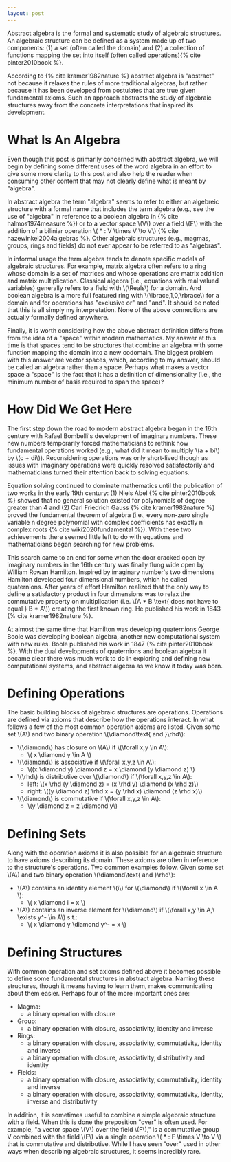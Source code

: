 ```yaml
---
layout: post
---
```


Abstract algebra is the formal and systematic study of algebraic structures. An algebraic structure can be defined as a system made up of two components: (1) a set (often called the domain) and (2) a collection of functions mapping the set into itself (often called operations){% cite pinter2010book %}. 

According to {% cite kramer1982nature %} abstract algebra is "abstract" not because it relaxes the rules of more traditional algebras, but rather because it has been developed from postulates that are true given fundamental axioms. Such an approach abstracts the study of algebraic structures away from the concrete interpretations that inspired its development.

# What Is An Algebra

Even though this post is primarily concerned with abstract algebra, we will begin by defining some different uses of the word algebra in an effort to give some more clarity to this post and also help the reader when consuming other content that may not clearly define what is meant by "algebra".

In abstract algebra the term "algebra" seems to refer to either an algebreic structure with a formal name that includes the term algebra (e.g., see the use of "algebra" in reference to a boolean algebra in {% cite halmos1974measure %}) or to a vector space \\(V\\) over a field \\(F\\) with the addition of a biliniar operation \\( * : V \times V \to V\\) {% cite hazewinkel2004algebras %}. Other algebraic structures (e.g., magmas, groups, rings and fields) do not ever appear to be referred to as "algebras".

In informal usage the term algebra tends to denote specific models of algebraic structures. For example, matrix algebra often refers to a ring whose domain is a set of matrices and whose operations are matrix addition and matrix multiplication. Classical algebra (i.e., equations with real valued variables) generally refers to a field with \\(\Reals\\) for a domain. And boolean algebra is a more full featured ring with \\(\lbrace\,1,0\,\rbrace\\) for a domain and for operations has "exclusive or" and "and". It should be noted that this is all simply my interpretation. None of the above connections are actually formally defined anywhere.

Finally, it is worth considering how the above abstract definition differs from from the idea of a "space" within modern mathematics. My answer at this time is that spaces tend to be structures that combine an algebra with some function mapping the domain into a new codomain. The biggest problem with this answer are vector spaces, which, according to my answer, should be called an algebra rather than a space. Perhaps what makes a vector space a "space" is the fact that it has a definition of dimensionality (i.e., the minimum number of basis required to span the space)?

# How Did We Get Here

The first step down the road to modern abstract algebra began in the 16th century with Rafael Bombelli's development of imaginary numbers. These new numbers temporarily forced mathematicians to rethink how fundamental operations worked (e.g., what did it mean to multiply \\(a + bi\\) by \\(c + di\\)). Reconsidering operations was only short-lived though as issues with imaginary operations were quickly resolved satisfactorily and mathematicians turned their attention back to solving equations.

Equation solving continued to dominate mathematics until the publication of two works in the early 19th century: (1) Niels Abel {% cite pinter2010book %} showed that no general solution existed for polynomials of degree greater than 4 and (2) Carl Friedrich Gauss {% cite kramer1982nature %} proved the fundamental theorem of algebra (i.e., every non-zero single variable n degree polynomial with complex coefficients has exactly n complex roots {% cite wiki2020fundamental %}). With these two achievements there seemed little left to do with equations and mathematicians began searching for new problems.

This search came to an end for some when the door cracked open by imaginary numbers in the 16th century was finally flung wide open by William Rowan Hamilton. Inspired by imaginary number's two dimensions Hamilton developed four dimensional numbers, which he called quaternions. After years of effort Hamilton realized that the only way to define a satisfactory product in four dimensions was to relax the commutative property on multiplication (i.e. \\(A * B \text{ does not have to equal } B * A\\)) creating the first known ring. He published his work in 1843 {% cite kramer1982nature %}. 

At almost the same time that Hamilton was developing quaternions George Boole was developing boolean algebra, another new computational system with new rules. Boole published his work in 1847 {% cite pinter2010book %}. With the dual developments of quaternions and boolean algebra it became clear there was much work to do in exploring and defining new computational systems, and abstract algebra as we know it today was born.

# Defining Operations

The basic building blocks of algebraic structures are operations. Operations are defined via axioms that describe how the operations interact. In what follows a few of the most common operation axioms are listed. Given some set \\(A\\) and two binary operation \\(\diamond\text{ and }\rhd\\):
 * \\(\diamond\\) has closure on \\(A\\) if \\(\forall x,y \in A\\):
   * \\( x \diamond y \in A \\)
 * \\(\diamond\\) is associative if \\(\forall x,y,z \in A\\): 
   * \\((x \diamond y) \diamond z = x \diamond (y \diamond z) \\)
 * \\(\rhd\\) is distributive over \\(\diamond\\) if \\(\forall x,y,z \in A\\):
   * left: \\(x \rhd (y \diamond z) = (x \rhd y) \diamond (x \rhd z)\\)
   * right: \\((y \diamond z) \rhd x = (y \rhd x) \diamond (z \rhd x)\\)
 * \\(\diamond\\) is commutative if \\(\forall x,y,z \in A\\): 
   * \\(y \diamond z = z \diamond y\\)

# Defining Sets

Along with the operation axioms it is also possible for an algebraic structure to have axioms describing its domain. These axioms are often in reference to the structure's operations. Two common examples follow. Given some set \\(A\\) and two binary operation \\(\diamond\text{ and }\rhd\\):
 * \\(A\\) contains an identity element \\(i\\) for \\(\diamond\\) if \\(\forall x \in A \\):
   * \\( x \diamond i = x \\)
 * \\(A\\) contains an inverse element for \\(\diamond\\) if \\(\forall x,y \in A,\ \exists y^- \in A\\) s.t.:
   * \\( x \diamond y \diamond y^- = x \\)

# Defining Structures

With common operation and set axioms defined above it becomes possible to define some fundamental structures in abstract algebra. Naming these structures, though it means having to learn them, makes communicating about them easier. Perhaps four of the more important ones are:
 * Magma: 
   * a binary operation with closure
 * Group: 
   * a binary operation with closure, associativity, identity and inverse
 * Rings:    
   * a binary operation with closure, associativity, commutativity, identity and inverse
   * a binary operation with closure, associativity, distributivity and identity
 * Fields:
   * a binary operation with closure, associativity, commutativity, identity and inverse
   * a binary operation with closure, associativity, commutativity, identity, inverse and distributivity

In addition, it is sometimes useful to combine a simple algebraic structure with a field. When this is done the preposition "over" is often used. For example, "a vector space \\(V\\) over the field \\(F\\)," is a commutative group V combined with the field \\(F\\) via a single operation \\( * : F \times V \to V \\) that is commutative and distributive. While I have seen "over" used in other ways when describing algebraic structures, it seems incredibly rare.
